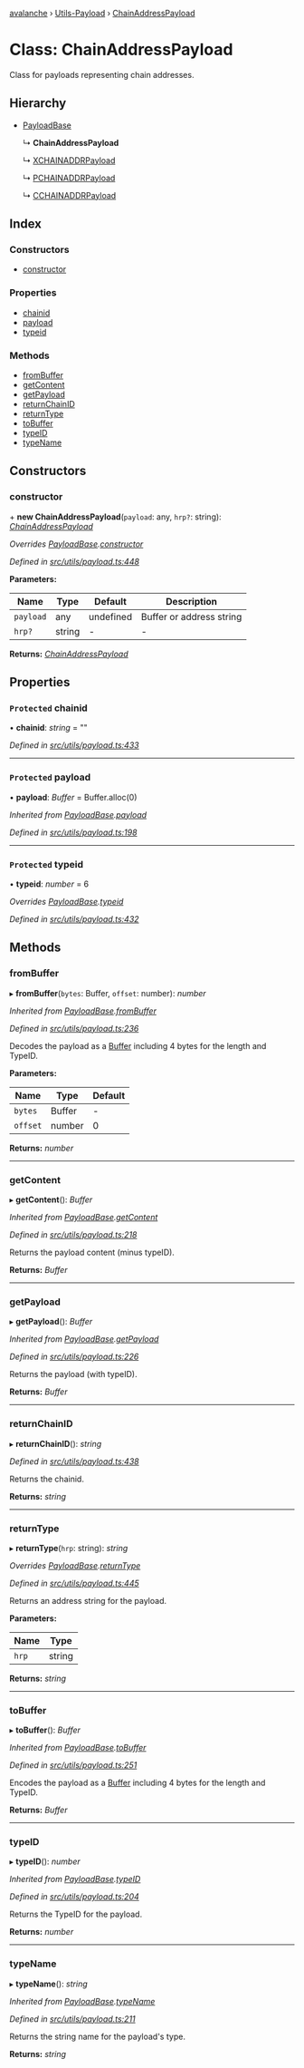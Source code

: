 [avalanche](../README.md) › [Utils-Payload](../modules/utils_payload.md) › [ChainAddressPayload](utils_payload.chainaddresspayload.md)

# Class: ChainAddressPayload

Class for payloads representing chain addresses.

## Hierarchy

* [PayloadBase](utils_payload.payloadbase.md)

  ↳ **ChainAddressPayload**

  ↳ [XCHAINADDRPayload](utils_payload.xchainaddrpayload.md)

  ↳ [PCHAINADDRPayload](utils_payload.pchainaddrpayload.md)

  ↳ [CCHAINADDRPayload](utils_payload.cchainaddrpayload.md)

## Index

### Constructors

* [constructor](utils_payload.chainaddresspayload.md#constructor)

### Properties

* [chainid](utils_payload.chainaddresspayload.md#protected-chainid)
* [payload](utils_payload.chainaddresspayload.md#protected-payload)
* [typeid](utils_payload.chainaddresspayload.md#protected-typeid)

### Methods

* [fromBuffer](utils_payload.chainaddresspayload.md#frombuffer)
* [getContent](utils_payload.chainaddresspayload.md#getcontent)
* [getPayload](utils_payload.chainaddresspayload.md#getpayload)
* [returnChainID](utils_payload.chainaddresspayload.md#returnchainid)
* [returnType](utils_payload.chainaddresspayload.md#returntype)
* [toBuffer](utils_payload.chainaddresspayload.md#tobuffer)
* [typeID](utils_payload.chainaddresspayload.md#typeid)
* [typeName](utils_payload.chainaddresspayload.md#typename)

## Constructors

###  constructor

\+ **new ChainAddressPayload**(`payload`: any, `hrp?`: string): *[ChainAddressPayload](utils_payload.chainaddresspayload.md)*

*Overrides [PayloadBase](utils_payload.payloadbase.md).[constructor](utils_payload.payloadbase.md#constructor)*

*Defined in [src/utils/payload.ts:448](https://github.com/ava-labs/avalanchejs/blob/4e59193/src/utils/payload.ts#L448)*

**Parameters:**

Name | Type | Default | Description |
------ | ------ | ------ | ------ |
`payload` | any | undefined | Buffer or address string  |
`hrp?` | string | - | - |

**Returns:** *[ChainAddressPayload](utils_payload.chainaddresspayload.md)*

## Properties

### `Protected` chainid

• **chainid**: *string* = ""

*Defined in [src/utils/payload.ts:433](https://github.com/ava-labs/avalanchejs/blob/4e59193/src/utils/payload.ts#L433)*

___

### `Protected` payload

• **payload**: *Buffer* = Buffer.alloc(0)

*Inherited from [PayloadBase](utils_payload.payloadbase.md).[payload](utils_payload.payloadbase.md#protected-payload)*

*Defined in [src/utils/payload.ts:198](https://github.com/ava-labs/avalanchejs/blob/4e59193/src/utils/payload.ts#L198)*

___

### `Protected` typeid

• **typeid**: *number* = 6

*Overrides [PayloadBase](utils_payload.payloadbase.md).[typeid](utils_payload.payloadbase.md#protected-typeid)*

*Defined in [src/utils/payload.ts:432](https://github.com/ava-labs/avalanchejs/blob/4e59193/src/utils/payload.ts#L432)*

## Methods

###  fromBuffer

▸ **fromBuffer**(`bytes`: Buffer, `offset`: number): *number*

*Inherited from [PayloadBase](utils_payload.payloadbase.md).[fromBuffer](utils_payload.payloadbase.md#frombuffer)*

*Defined in [src/utils/payload.ts:236](https://github.com/ava-labs/avalanchejs/blob/4e59193/src/utils/payload.ts#L236)*

Decodes the payload as a [Buffer](https://github.com/feross/buffer) including 4 bytes for the length and TypeID.

**Parameters:**

Name | Type | Default |
------ | ------ | ------ |
`bytes` | Buffer | - |
`offset` | number | 0 |

**Returns:** *number*

___

###  getContent

▸ **getContent**(): *Buffer*

*Inherited from [PayloadBase](utils_payload.payloadbase.md).[getContent](utils_payload.payloadbase.md#getcontent)*

*Defined in [src/utils/payload.ts:218](https://github.com/ava-labs/avalanchejs/blob/4e59193/src/utils/payload.ts#L218)*

Returns the payload content (minus typeID).

**Returns:** *Buffer*

___

###  getPayload

▸ **getPayload**(): *Buffer*

*Inherited from [PayloadBase](utils_payload.payloadbase.md).[getPayload](utils_payload.payloadbase.md#getpayload)*

*Defined in [src/utils/payload.ts:226](https://github.com/ava-labs/avalanchejs/blob/4e59193/src/utils/payload.ts#L226)*

Returns the payload (with typeID).

**Returns:** *Buffer*

___

###  returnChainID

▸ **returnChainID**(): *string*

*Defined in [src/utils/payload.ts:438](https://github.com/ava-labs/avalanchejs/blob/4e59193/src/utils/payload.ts#L438)*

Returns the chainid.

**Returns:** *string*

___

###  returnType

▸ **returnType**(`hrp`: string): *string*

*Overrides [PayloadBase](utils_payload.payloadbase.md).[returnType](utils_payload.payloadbase.md#abstract-returntype)*

*Defined in [src/utils/payload.ts:445](https://github.com/ava-labs/avalanchejs/blob/4e59193/src/utils/payload.ts#L445)*

Returns an address string for the payload.

**Parameters:**

Name | Type |
------ | ------ |
`hrp` | string |

**Returns:** *string*

___

###  toBuffer

▸ **toBuffer**(): *Buffer*

*Inherited from [PayloadBase](utils_payload.payloadbase.md).[toBuffer](utils_payload.payloadbase.md#tobuffer)*

*Defined in [src/utils/payload.ts:251](https://github.com/ava-labs/avalanchejs/blob/4e59193/src/utils/payload.ts#L251)*

Encodes the payload as a [Buffer](https://github.com/feross/buffer) including 4 bytes for the length and TypeID.

**Returns:** *Buffer*

___

###  typeID

▸ **typeID**(): *number*

*Inherited from [PayloadBase](utils_payload.payloadbase.md).[typeID](utils_payload.payloadbase.md#typeid)*

*Defined in [src/utils/payload.ts:204](https://github.com/ava-labs/avalanchejs/blob/4e59193/src/utils/payload.ts#L204)*

Returns the TypeID for the payload.

**Returns:** *number*

___

###  typeName

▸ **typeName**(): *string*

*Inherited from [PayloadBase](utils_payload.payloadbase.md).[typeName](utils_payload.payloadbase.md#typename)*

*Defined in [src/utils/payload.ts:211](https://github.com/ava-labs/avalanchejs/blob/4e59193/src/utils/payload.ts#L211)*

Returns the string name for the payload's type.

**Returns:** *string*
